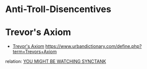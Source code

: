 # Anti-Troll-Disencentives
# Trevor's Axiom
- [Trevor's Axiom](https://youtu.be/0RFbahYuBic) https://www.urbandictionary.com/define.php?term=Trevors+Axiom

relation: [YOU MIGHT BE WATCHING SYNCTANK](https://youtu.be/kUPykRN7O0Y?t=390)
